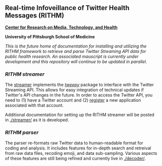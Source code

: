 ## Real-time Infoveillance of Twitter Health Messages (RITHM)
__[Center for Research on Media, Technology, and Health](http://mth.pitt.edu/)__

__University of Pittsburgh School of Medicine__

_This is the future home of documentation for installing and utilizing the RITHM framework to retrieve and parse Twitter Streaming API data for public health research. An associated mauscript is currently under development and this repository will continue to be updated in parallel._

### _RITHM streamer_
The [streamer](https://github.com/CRMTH/RITHM/tree/master/streamer) implements the _[tweepy](http://www.tweepy.org/)_ package to interface with the Twitter Streaming API. This allows for easy integration of technical updates if Twitter's API changes in the future. In order to access the Twitter API, you need to (1) have a Twitter account and (2) [register](https://apps.twitter.com/) a new application associated with that account. 

Additional documentation for setting up the RITHM streamer will be posted in [./streamer/](https://github.com/CRMTH/RITHM/tree/master/streamer) as it is developed. 

### _RITHM parser_
The parser re-formats raw Twitter data to human-readable format for coding and analysis. It includes features for in-depth search and retreival from raw data files, recoding emoji, and data sub-sampling. Various aspects of these features are still being refined and currently live in  [./decoder/](https://github.com/CRMTH/RITHM/tree/master/decoder). 

